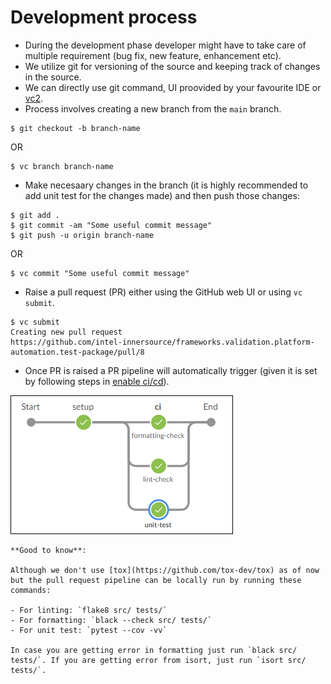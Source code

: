 # Development process

- During the development phase developer might have to take care of multiple requirement (bug fix, new feature, enhancement etc). 
- We utilize git for versioning of the source and keeping track of changes in the source.
- We can directly use git command, UI proovided by your favourite IDE or [vc2](https://github.com/intel-innersource/frameworks.validation.platform-automation.devops.vc2).
- Process involves creating a new branch from the `main` branch.

<div class="termy">

```console
$ git checkout -b branch-name
```

</div>

OR

<div class="termy">

```console
$ vc branch branch-name
```

</div>

- Make necesaary changes in the branch (it is highly recommended to add unit test for the changes made) and then push those changes:

<div class="termy">

```console
$ git add .
$ git commit -am "Some useful commit message"
$ git push -u origin branch-name
```

</div>

OR

<div class="termy">

```console
$ vc commit "Some useful commit message"
```

</div>

- Raise a pull request (PR) either using the GitHub web UI or using `vc submit`.

<div class="termy">

```console
$ vc submit
Creating new pull request
https://github.com/intel-innersource/frameworks.validation.platform-automation.test-package/pull/8
```

</div>

- Once PR is raised a PR pipeline will automatically trigger (given it is set by following steps in [enable ci/cd](enable-cicd.md)).

![](_static/img/ci-pipeline.png)

```{note}
**Good to know**:

Although we don't use [tox](https://github.com/tox-dev/tox) as of now but the pull request pipeline can be locally run by running these commands:

- For linting: `flake8 src/ tests/`
- For formatting: `black --check src/ tests/`
- For unit test: `pytest --cov -vv`

In case you are getting error in formatting just run `black src/ tests/`. If you are getting error from isort, just run `isort src/ tests/`.
```

